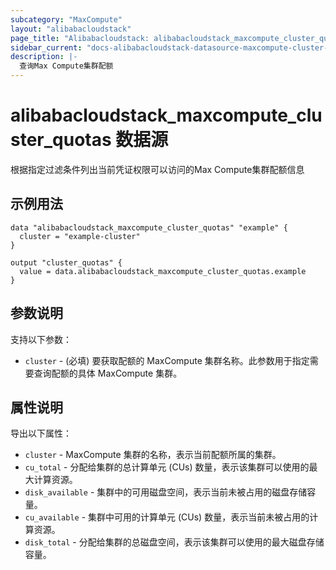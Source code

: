 ```yaml
---
subcategory: "MaxCompute"
layout: "alibabacloudstack"
page_title: "Alibabacloudstack: alibabacloudstack_maxcompute_cluster_quotas"
sidebar_current: "docs-alibabacloudstack-datasource-maxcompute-cluster-quotas"
description: |-
  查询Max Compute集群配额
---
```


# alibabacloudstack_maxcompute_cluster_quotas 数据源

根据指定过滤条件列出当前凭证权限可以访问的Max Compute集群配额信息


## 示例用法

```hcl
data "alibabacloudstack_maxcompute_cluster_quotas" "example" {
  cluster = "example-cluster"
}

output "cluster_quotas" {
  value = data.alibabacloudstack_maxcompute_cluster_quotas.example
}
```

## 参数说明
支持以下参数：

* `cluster` - (必填) 要获取配额的 MaxCompute 集群名称。此参数用于指定需要查询配额的具体 MaxCompute 集群。

## 属性说明
导出以下属性：

* `cluster` - MaxCompute 集群的名称，表示当前配额所属的集群。
* `cu_total` - 分配给集群的总计算单元 (CUs) 数量，表示该集群可以使用的最大计算资源。
* `disk_available` - 集群中的可用磁盘空间，表示当前未被占用的磁盘存储容量。
* `cu_available` - 集群中可用的计算单元 (CUs) 数量，表示当前未被占用的计算资源。
* `disk_total` - 分配给集群的总磁盘空间，表示该集群可以使用的最大磁盘存储容量。